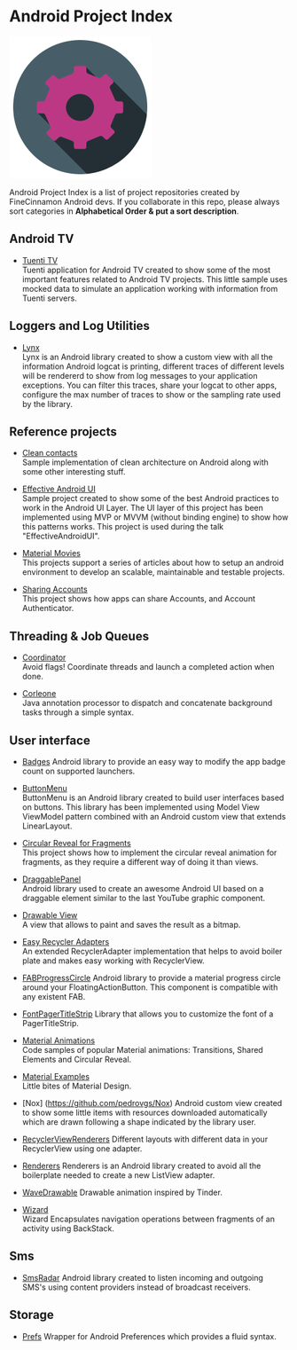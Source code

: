 Android Project Index
=====================
![Project index image](/art/settings.png)

Android Project Index is a list of project repositories created by FineCinnamon Android devs.
If you collaborate in this repo, please always sort categories in **Alphabetical Order & put a sort description**.

Android TV
----------
* [Tuenti TV](https://github.com/pedrovgs/TuentiTV)  
  Tuenti application for Android TV created to show some of the most important features related to Android TV projects. This little sample uses mocked data to simulate an application working with information from Tuenti servers.

Loggers and Log Utilities
-------------------------
* [Lynx](https://github.com/pedrovgs/Lynx)  
  Lynx is an Android library created to show a custom view with all the information Android logcat is printing, different traces of different levels will be rendererd to show from log messages to your application exceptions. You can filter this traces, share your logcat to other apps, configure the max number of traces to show or the sampling rate used by the library.


Reference projects
------------------
* [Clean contacts](https://github.com/PaNaVTEC/Clean-Contacts)  
  Sample implementation of clean architecture on Android along with some other interesting stuff.

* [Effective Android UI](https://github.com/pedrovgs/EffectiveAndroidUI)  
  Sample project created to show some of the best Android practices to work in the Android UI Layer. The UI layer of this project has been implemented using MVP or MVVM (without binding engine) to show how this patterns works. This project is used during the talk "EffectiveAndroidUI". 

* [Material Movies](https://github.com/saulmm/Material-Movies)  
  This projects support a series of articles about how to setup an android environment to develop an scalable, maintainable and testable projects.

* [Sharing Accounts](https://github.com/alorma/SharingAccounts)  
  This project shows how apps can share Accounts, and Account Authenticator.

Threading & Job Queues
----------------------
* [Coordinator](https://github.com/PaNaVTEC/Coordinator-java)  
  Avoid flags! Coordinate threads and launch a completed action when done.

* [Corleone](https://github.com/JorgeCastilloPrz/Corleone)  
  Java annotation processor to dispatch and concatenate background tasks through a simple syntax.

User interface
-------------- 
* [Badges](https://github.com/arturogutierrez/Badges)
  Android library to provide an easy way to modify the app badge count on supported launchers.

* [ButtonMenu](https://github.com/tuenti/ButtonMenu)  
  ButtonMenu is an Android library created to build user interfaces based on buttons. This library has been implemented using Model View ViewModel pattern combined with an Android custom view that extends LinearLayout.

* [Circular Reveal for Fragments](https://github.com/ferdy182/Android-CircularRevealFragment)  
  This project shows how to implement the circular reveal animation for fragments, as they require a different way of doing it than views.

* [DraggablePanel](https://github.com/pedrovgs/DraggablePanel)  
  Android library used to create an awesome Android UI based on a draggable element similar to the last YouTube graphic component. 

* [Drawable View](https://github.com/PaNaVTEC/DrawableView)  
  A view that allows to paint and saves the result as a bitmap.

* [Easy Recycler Adapters](https://github.com/cmc00022/easyrecycleradapters)  
  An extended RecyclerAdapter implementation that helps to avoid boiler plate and makes easy working with RecyclerView.

* [FABProgressCircle](https://github.com/JorgeCastilloPrz/FABProgressCircle)
  Android library to provide a material progress circle around your FloatingActionButton. This component is compatible with any existent FAB.

* [FontPagerTitleStrip](https://github.com/Alexrs95/FontPagerTitleStrip)
  Library that allows you to customize the font of a PagerTitleStrip.

* [Material Animations](https://github.com/lgvalle/Material-Animations)  
  Code samples of popular Material animations: Transitions, Shared Elements and Circular Reveal.

* [Material Examples](https://github.com/saulmm/Android-Material-Examples)  
  Little bites of Material Design.

* [Nox] (https://github.com/pedrovgs/Nox)
  Android custom view created to show some little items with resources downloaded automatically which are drawn following a shape indicated by the library user.

* [RecyclerViewRenderers](https://github.com/Alexrs95/RecyclerViewRenderers)
  Different layouts with different data in your RecyclerView using one adapter.

* [Renderers](https://github.com/pedrovgs/Renderers)
  Renderers is an Android library created to avoid all the boilerplate needed to create a new ListView adapter.

* [WaveDrawable](https://github.com/Alexrs95/WaveDrawable)
  Drawable animation inspired by Tinder.

* [Wizard](https://github.com/PaNaVTEC/Wizard)  
  Wizard Encapsulates navigation operations between fragments of an activity using BackStack.

Sms
---
* [SmsRadar](https://github.com/tuenti/SmsRadar)
  Android library created to listen incoming and outgoing SMS's using content providers instead of broadcast receivers.

Storage
-------
* [Prefs](https://github.com/Alexrs95/Prefs)
  Wrapper for Android Preferences which provides a fluid syntax.

